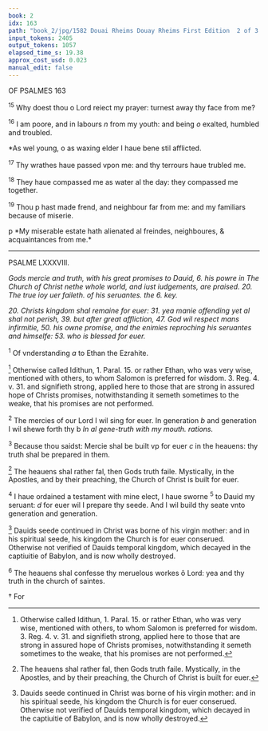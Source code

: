 ```yaml
---
book: 2
idx: 163
path: "book_2/jpg/1582 Douai Rheims Douay Rheims First Edition  2 of 3 1610 Old Testament.pdf-163.jpg"
input_tokens: 2405
output_tokens: 1057
elapsed_time_s: 19.38
approx_cost_usd: 0.023
manual_edit: false
---
```

OF PSALMES 163

<sup>15</sup> Why doest thou o Lord reiect my prayer: turnest away thy face from me?

<sup>16</sup> I am poore, and in labours *n* from my youth: and being *o* exalted, humbled and troubled.

<aside>*As wel young, o as waxing elder I haue bene stil afflicted.</aside>

<sup>17</sup> Thy wrathes haue passed vpon me: and thy terrours haue trubled me.

<sup>18</sup> They haue compassed me as water al the day: they compassed me together.

<sup>19</sup> Thou p hast made frend, and neighbour far from me: and my familiars because of miserie.

<aside>p *My miserable estate hath alienated al freindes, neighboures, & acquaintances from me.*</aside>

---

PSALME LXXXVIII.

*Gods mercie and truth, with his great promises to Dauid, 6. his powre in The Church of Christ nethe whole world, and iust iudgements, are praised. 20. The true ioy uer faileth. of his seruantes. the 6. key.*

*20. Christs kingdom shal remaine for euer: 31. yea manie offending yet al shal not perish, 39. but after great affliction, 47. God wil respect mans infirmitie, 50. his owne promise, and the enimies reproching his seruantes and himselfe: 53. who is blessed for euer.*

<sup>1</sup> Of vnderstanding *a* to Ethan the Ezrahite.

[^1] Otherwise called Idithun, 1. Paral. 15. or rather Ethan, who was very wise, mentioned with others, to whom Salomon is preferred for wisdom. 3. Reg. 4. v. 31. and signifieth strong, applied here to those that are strong in assured hope of Christs promises, notwithstanding it semeth sometimes to the weake, that his promises are not performed.

<sup>2</sup> The mercies of our Lord I wil sing for euer. In generation *b* and generation I wil shewe forth thy b *In al gene-truth with my mouth. rations.*

<sup>3</sup> Because thou saidst: Mercie shal be built vp for euer *c* in the heauens: thy truth shal be prepared in them.

[^2] The heauens shal rather fal, then Gods truth faile. Mystically, in the Apostles, and by their preaching, the Church of Christ is built for euer.

<sup>4</sup> I haue ordained a testament with mine elect, I haue sworne <sup>5</sup> to Dauid my seruant: *d* for euer wil I prepare thy seede. And I wil build thy seate vnto generation and generation.

[^3] Dauids seede continued in Christ was borne of his virgin mother: and in his spiritual seede, his kingdom the Church is for euer conserued. Otherwise not verified of Dauids temporal kingdom, which decayed in the captiuitie of Babylon, and is now wholly destroyed.

<sup>6</sup> The heauens shal confesse thy meruelous workes ô Lord: yea and thy truth in the church of saintes.

† For

[^1]: Otherwise called Idithun, 1. Paral. 15. or rather Ethan, who was very wise, mentioned with others, to whom Salomon is preferred for wisdom. 3. Reg. 4. v. 31. and signifieth strong, applied here to those that are strong in assured hope of Christs promises, notwithstanding it semeth sometimes to the weake, that his promises are not performed.

[^2]: The heauens shal rather fal, then Gods truth faile. Mystically, in the Apostles, and by their preaching, the Church of Christ is built for euer.

[^3]: Dauids seede continued in Christ was borne of his virgin mother: and in his spiritual seede, his kingdom the Church is for euer conserued. Otherwise not verified of Dauids temporal kingdom, which decayed in the captiuitie of Babylon, and is now wholly destroyed.